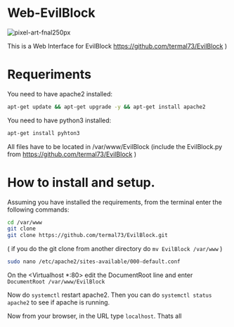 # Web-EvilBlock
![pixel-art-fnal250px](https://user-images.githubusercontent.com/116316357/224299475-d2cd23fa-7b6e-4a3a-a2b8-db2a801d355c.png)

This is a Web Interface for EvilBlock  https://github.com/termal73/EvilBlock )
# Requeriments
You need to have apache2 installed: 
```bash
apt-get update && apt-get upgrade -y && apt-get install apache2
```
You need to have python3 installed: 
```bash
apt-get install pyhton3
```
All files have to be located in /var/www/EvilBlock (include the EvilBlock.py from https://github.com/termal73/EvilBlock )

# How to install and setup.
Assuming you have installed the requirements, from the terminal enter the following commands:
```bash
cd /var/www
git clone
git clone https://github.com/termal73/EvilBlock.git
```
( if you do the git clone from another directory do ```mv EvilBlock /var/www``` )
```bash
sudo nano /etc/apache2/sites-available/000-default.conf
```
On the <Virtualhost *:80> edit the DocumentRoot line and enter ```DocumentRoot /var/www/EvilBlock```

Now do ```systemctl``` restart apache2. Then you can do ```systemctl status apache2``` to see if apache is running.

Now from your browser, in the URL type ```localhost```. Thats all


